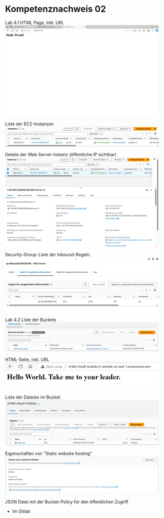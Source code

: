 # Kompetenznachweis 02

Lab 4.1
HTML Page, inkl. URL
![HTML](image-1.png)

Liste der EC2-Instanzen
![EC2 Instanzen](image-4.png)

Details der Web Server-Instanz (öffentliche IP sichtbar)
![Web Server Instanz](image-2.png)


Security-Group: Liste der Inbound-Regeln.
![Inbound Regeln](image.png)


Lab 4.2
Liste der Buckets
![Buckets](image-5.png)

HTML-Seite, inkl. URL
![HTML Page](image-6.png)

Liste der Dateien im Bucket
![Files in Bucket](image-7.png)

Eigenschaften von "Static website hosting"
![Static Website Hosting](image-8.png)

JSON Datei mit der Bucket-Policy für den öffentlichen Zugriff
- Im Gitlab